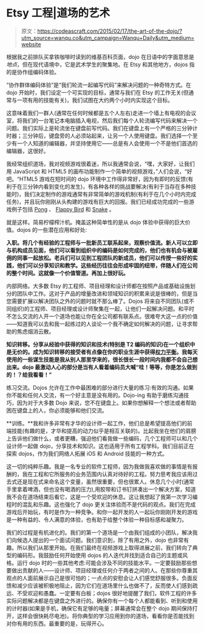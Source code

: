 # Etsy 工程|道场的艺术

> 原文：<https://codeascraft.com/2015/02/17/the-art-of-the-dojo/?utm_source=wanqu.co&utm_campaign=Wanqu+Daily&utm_medium=website>

根据我之前排队买拿铁咖啡时读到的维基百科页面，dojo 在日语中的字面意思是*地点*，但在现代语境中，它是武术学生的聚集地。在 Etsy 和其他地方，dojos 指的是协作组编码体验。

“协作群体编码体验”是“我们轮流一起编写代码”来解决问题的一种奇特方式。在 dojo 开始时，我们设定一个可实现的目标，通常与我们在 Etsy 的工作无关(但通常与一项有用的技能有关)，我们试图在大约两个小时内实现这个目标。

这意味着我们一群人(通常在任何时候都是五个人左右)走进一个墙上有电视的会议室，将我们的一台笔记本电脑插入电视，然后我们每个人轮流编写代码来解决一个问题。我们实际上是轮流坐在键盘前写代码。我们在键盘上有一个严格的三分钟计时器；三分钟后，键盘旁的人必须站起来，让另一个人使用键盘。我们选择一个至少有一个人知道的编辑器，并坚持使用它——总是有人会使用一个不是他们首选的编辑器，这很好。

我经常组织道场，我对视频游戏很着迷，所以我通常会说，“嘿，大家好，让我们用 JavaScript 和 HTML5 的画布功能制作一个简单的视频游戏，”人们会说，“好吧。“HTML5 游戏在短时间的 dojo 环境中工作得非常好，因为有即时的反馈(有利于在三分钟内看到变化的发生)，有各种各样的挑战要解决(有利于当存在多种技能时)，我们决定制作的游戏通常有非常简单的游戏机制(有利于在几个小时内完成任务)，并且玩你刚刚从头构建的游戏有巨大的回报。我们已经成功完成的一些游戏例子包括 [Pong](http://en.wikipedia.org/wiki/Pong) 、 [Flappy Bird](http://en.wikipedia.org/wiki/Flappy_Bird) 和 [Snake](http://en.wikipedia.org/wiki/Snake_%28video_game%29) 。

就是这样。简易柠檬榨汁机。掩盖这种简单性的是从 dojo 体验中获得的巨大价值。dojos 的一些潜在应用和好处:

**入职。将几个有经验的工程师与一批新员工联系起来，观察价值流。新人可以立即与机构成员见面，他们可以看到组织中的编码是如何完成的，他们也有机会与被雇佣的同事一起放松。老兵们可以见到工程团队的新成员，他们可以传授一些好的实践，他们可以分享知识和教学。这些经历往往会形成牢固的纽带，伴随人们在公司的整个时间。这就像一个价值管道。再加上很好玩。**

内部网络。大多数 Etsy 的工程师、项目经理和设计师都在按照产品或基础设施划分的团队中工作。这对于产品的增量改进和领域知识的积累来说是很棒的，但是当您需要扩展以解决团队之外的问题时就不那么棒了。Dojos 将来自不同团队(或不同组织)的工程师、项目经理或设计师聚集在一起，让他们一起解决问题。和平时不怎么交流的人开一个道场也能让你在全公司都有联系点。很难夸大这一点的价值——知道我可以去和我一起练过的人谈论一个我不确定如何解决的问题，让寻求帮助的焦虑烟消云散。

**知识转移。分享从经验中获得的知识和技术(特别是 T2 编码的知识)在一个组织中是无价的。成为知识转移的接受者有点像在你的职业生涯中获得[权力平衡](http://en.wikipedia.org/wiki/Experience_point#Power-Leveling)。我每天使用的一些谋生技能是我从别人那里学来的，很长很长一段时间内我都不会自己想出来。dojo 最激动人心的部分是当有人看着编码员大喊“哇！等等，你是怎么做到的！？给我看看！”**

练习交流。Dojos 允许在工作中最困难的部分进行大量的练习:有效的沟通。如果你不能和任何人交流，有一个好主意是没有用的。Dojo-ing 有助于磨练沟通技巧，因为对于大多数 Dojo 来说，您不在键盘上。如果你想解释一个想法或者帮助困在键盘上的人，你必须能够和他们交流。

**训练。**我和许多非常有才华的设计师一起工作，他们总是希望提高他们的前端技能(有趣的是，才华和提高的动力似乎是相互关联的)。比起我坐在他们的肩膀上告诉他们做什么，或者更糟，强迫他们看我做一些编码，几个工程师可以和几个设计师一起做 dojo，分享技术和知识。这也适用于所有工程学科。我们目前正在探索 dojos，作为我们网络人拓展 iOS 和 Android 技能的一种方式。

这一切的纯粹乐趣。我是一名专业的软件工程师，因为我做我喜欢做的事情是有报酬的，我在工程和它所服务的业务范围内认真对待好的工程。努力思考我应该用过去式还是现在式来命名这个变量，虽然很重要，但也很累人。休息几个小时(通常手里拿着啤酒，但也没有喝酒的压力),用胶带和订书钉拼凑出一个解决方案，知道我不会在道场结束后看它，这是一个受欢迎的休息。这让我想起了我第一次学习编程时的混乱和乐趣。这也强化了 dojo 更关注体验而不是代码的观点。我们在完成游戏后开始玩，有时是作为一种竞争。和你一起开发的人一起玩你刚刚开发的游戏是一种有益的、令人满意的体验，也有助于给整个体验一种目标感和凝聚力。

我们的过程是有机进化的。我们的第一个道场是一个由我们组成的小团队，解决我们向候选人提出的一个面试问题。我们意识到，除了有用之外，dojo 也非常有趣。所以我们从那里开始。在我们最终在视频游戏上取得进展之前，我们转向了典型的编码形。我鼓励任何开始使用 dojos 的人迭代并找到适合自己的主题或风格。运行 dojo 时的一些其他考虑:可能会涉及不同的技能水平。一定要鼓励那些想要做出贡献的人——设计师、项目经理或任何介于两者之间的人。在那些你尊重其观点的人面前展示自己是很可怕的；一点点的安慰会让人们感觉舒服很多。负面反馈和减少应该被积极地阻止，因为它们在道场里什么也做不了，反而使人们感到疏远、不受欢迎和愚蠢。一定要有白板；dojos 很好地提醒了我们，软件工程的许多实际问题解决都是在键盘之外进行的。确保你有一个每个人都能看到、听到和使用的计时器(如果是手机，确保它有足够的电量；屏幕通常会在整个 dojo 期间保持打开，这样会很快耗尽电池)。将你典型的学习应用到你的道场，看看你是否能找到对你有用的东西。最重要的是，玩得开心。
